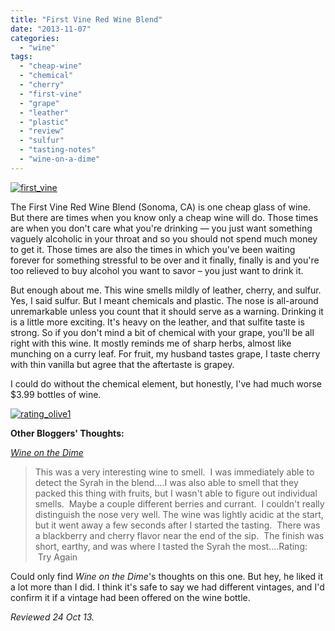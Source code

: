```yaml
---
title: "First Vine Red Wine Blend"
date: "2013-11-07"
categories: 
  - "wine"
tags: 
  - "cheap-wine"
  - "chemical"
  - "cherry"
  - "first-vine"
  - "grape"
  - "leather"
  - "plastic"
  - "review"
  - "sulfur"
  - "tasting-notes"
  - "wine-on-a-dime"
---
```


[![first_vine](http://s3.amazonaws.com/thegourmez-wpmedia/2013/10/first_vine.jpg)](http://www.thegourmez.com/2013/11/bijou/first_vine/)

The First Vine Red Wine Blend (Sonoma, CA) is one cheap glass of wine. But there are times when you know only a cheap wine will do. Those times are when you don't care what you're drinking — you just want something vaguely alcoholic in your throat and so you should not spend much money to get it. Those times are also the times in which you've been waiting forever for something stressful to be over and it finally, finally is and you're too relieved to buy alcohol you want to savor – you just want to drink it.

But enough about me. This wine smells mildly of leather, cherry, and sulfur. Yes, I said sulfur. But I meant chemicals and plastic. The nose is all-around unremarkable unless you count that it should serve as a warning. Drinking it is a little more exciting. It's heavy on the leather, and that sulfite taste is strong. So if you don't mind a bit of chemical with your grape, you'll be all right with this wine. It mostly reminds me of sharp herbs, almost like munching on a curry leaf. For fruit, my husband tastes grape, I taste cherry with thin vanilla but agree that the aftertaste is grapey.

I could do without the chemical element, but honestly, I've had much worse $3.99 bottles of wine.

[![rating_olive1](http://s3.amazonaws.com/thegourmez-wpmedia/2009/04/rating_olive1.gif)](http://www.thegourmez.com/2009/04/cocktail-review-the-shiki-tini/rating_olive1/)

**Other Bloggers' Thoughts:**

_[Wine on the Dime](http://www.wineonthedime.com/2013/01/first-vine-california-red-wine-blend.html)_

> This was a very interesting wine to smell.  I was immediately able to detect the Syrah in the blend….I was also able to smell that they packed this thing with fruits, but I wasn't able to figure out individual smells.  Maybe a couple different berries and currant.  I couldn't really distinguish the nose very well. The wine was lightly acidic at the start, but it went away a few seconds after I started the tasting.  There was a blackberry and cherry flavor near the end of the sip.  The finish was short, earthy, and was where I tasted the Syrah the most….Rating:  Try Again

Could only find _Wine on the Dime_'s thoughts on this one. But hey, he liked it a lot more than I did. I think it's safe to say we had different vintages, and I'd confirm it if a vintage had been offered on the wine bottle.

_Reviewed 24 Oct 13._

